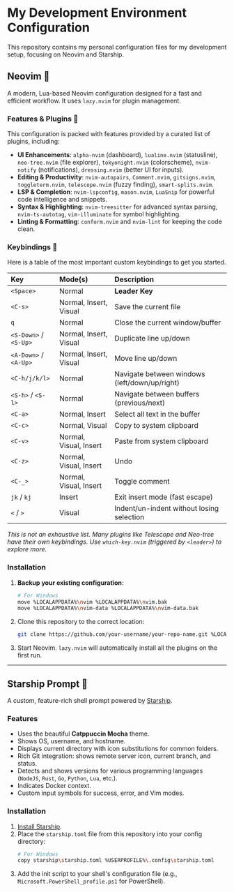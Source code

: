 # My Development Environment Configuration

This repository contains my personal configuration files for my development setup, focusing on Neovim and Starship.

## Neovim 

A modern, Lua-based Neovim configuration designed for a fast and efficient workflow. It uses `lazy.nvim` for plugin management.

### Features & Plugins 󰩉

This configuration is packed with features provided by a curated list of plugins, including:

-   **UI Enhancements**: `alpha-nvim` (dashboard), `lualine.nvim` (statusline), `neo-tree.nvim` (file explorer), `tokyonight.nvim` (colorscheme), `nvim-notify` (notifications), `dressing.nvim` (better UI for inputs).
-   **Editing & Productivity**: `nvim-autopairs`, `Comment.nvim`, `gitsigns.nvim`, `toggleterm.nvim`, `telescope.nvim` (fuzzy finding), `smart-splits.nvim`.
-   **LSP & Completion**: `nvim-lspconfig`, `mason.nvim`, `LuaSnip` for powerful code intelligence and snippets.
-   **Syntax & Highlighting**: `nvim-treesitter` for advanced syntax parsing, `nvim-ts-autotag`, `vim-illuminate` for symbol highlighting.
-   **Linting & Formatting**: `conform.nvim` and `nvim-lint` for keeping the code clean.

### Keybindings 󰌌

Here is a table of the most important custom keybindings to get you started.

| Key | Mode(s) | Description |
| :--- | :--- | :--- |
| `<Space>` | Normal | **Leader Key** |
| `<C-s>` | Normal, Insert, Visual | Save the current file |
| `q` | Normal | Close the current window/buffer |
| `<S-Down>` / `<S-Up>` | Normal, Insert, Visual | Duplicate line up/down |
| `<A-Down>` / `<A-Up>` | Normal, Insert, Visual | Move line up/down |
| `<C-h/j/k/l>` | Normal | Navigate between windows (left/down/up/right) |
| `<S-h>` / `<S-l>` | Normal | Navigate between buffers (previous/next) |
| `<C-a>` | Normal, Insert | Select all text in the buffer |
| `<C-c>` | Normal, Visual | Copy to system clipboard |
| `<C-v>` | Normal, Visual, Insert | Paste from system clipboard |
| `<C-z>` | Normal, Visual, Insert | Undo |
| `<C-_>` | Normal, Visual, Insert | Toggle comment |
| `jk` / `kj` | Insert | Exit insert mode (fast escape) |
| `<` / `>` | Visual | Indent/un-indent without losing selection |

*This is not an exhaustive list. Many plugins like Telescope and Neo-tree have their own keybindings. Use `which-key.nvim` (triggered by `<leader>`) to explore more.*

### Installation

1.  **Backup your existing configuration**:
    ```bash
    # For Windows
    move %LOCALAPPDATA%\nvim %LOCALAPPDATA%\nvim.bak
    move %LOCALAPPDATA%\nvim-data %LOCALAPPDATA%\nvim-data.bak
    ```
2.  Clone this repository to the correct location:
    ```bash
    git clone https://github.com/your-username/your-repo-name.git %LOCALAPPDATA%\nvim
    ```
3.  Start Neovim. `lazy.nvim` will automatically install all the plugins on the first run.

---

## Starship Prompt 󱓞

A custom, feature-rich shell prompt powered by [Starship](https://starship.rs/).

### Features

-   Uses the beautiful **Catppuccin Mocha** theme.
-   Shows OS, username, and hostname.
-   Displays current directory with icon substitutions for common folders.
-   Rich Git integration: shows remote server icon, current branch, and status.
-   Detects and shows versions for various programming languages (`NodeJS`, `Rust`, `Go`, `Python`, `Lua`, etc.).
-   Indicates Docker context.
-   Custom input symbols for success, error, and Vim modes.

### Installation

1.  [Install Starship](https://starship.rs/guide/#installation).
2.  Place the `starship.toml` file from this repository into your config directory:
    ```bash
    # For Windows
    copy starship\starship.toml %USERPROFILE%\.config\starship.toml
    ```
3.  Add the init script to your shell's configuration file (e.g., `Microsoft.PowerShell_profile.ps1` for PowerShell).
